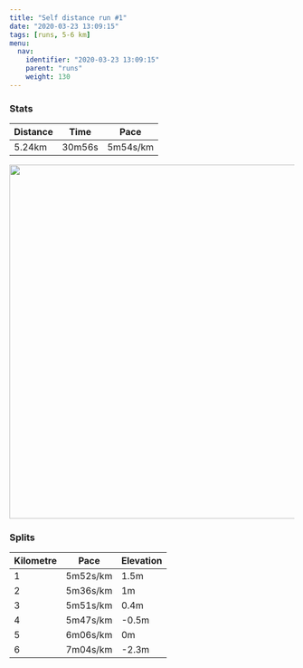 ```yaml
---
title: "Self distance run #1"
date: "2020-03-23 13:09:15"
tags: [runs, 5-6 km]
menu:
  nav:
    identifier: "2020-03-23 13:09:15"
    parent: "runs"
    weight: 130
---
```


### Stats

| Distance | Time | Pace |
|----------|------|------|
|5.24km|30m56s|5m54s/km|

<img src='https://maps.googleapis.com/maps/api/staticmap?maptype=terrain&path=enc:}kjeIvbyLRYd@e@N[h@{@BMSq@AGDGVUR[\a@~@_BDI?KSc@i@eBAYRIB?BDP`@^l@Vv@Zn@Xz@PVDANYTWb@u@BWKuAG[Cc@K]_AiA[SKA_@PMLQ|@Md@E^Zt@d@r@^v@p@zB?PMXaAbB@DTKJ@\n@BRAZQbB@XHPFEXo@BC`@KFGTe@BS?M{@wB_@eAGY?YBIj@gA^{@B[Ay@Eg@O{@[k@[a@q@a@GAIB[TIN[lBC^Xr@`@p@\p@b@vA`B|D\~@CT_@|@IL[Rc@n@KBIOIe@[c@EKQy@C_@PyANYNORYFO?y@T_@X_@Zk@FQ@kAUgBg@}@IIq@e@OEI@]ROVYzAAL@Pb@bAp@jANZFXNXFLD@B?^o@b@{@BY?iAU{Ak@y@KMSMg@WM@MHKLIRMv@MZC`@@FP\NRv@zAd@rAFJLEdAoBCqAKcAOm@g@o@g@a@]MI?KFMJINQ~@Mb@Cb@LTl@~@d@bA\dAFJFHB?FIJWt@sA@k@GkAUkAEKk@u@QOe@YI@YTOXOv@KZCNAV~@fBZt@Lf@^p@D@DCTi@l@eA@KBg@QoBQs@iAgA]MG?[RO\WrAA`@J`@PXZv@Xl@\x@T\DELWt@oAFODYEaASeAKa@g@u@SUc@UOAOFSPMXWxAAVFN^n@l@lAZz@Xl@HAb@w@L[B[@mAIe@CCEAQoBGO{@m@ICI?Yv@o@dAGR?NBLfAtBj@zAJTFHD@BAh@aAZw@?]OcAy@oBOe@]m@MM[RQRa@bBIPWXCD@HBBx@zADXCPiAhB[^a@t@?^ALBX?Fg@p@w@xABNBj@&key=AIzaSyBPVQ_iynBzLujdhfLzy8Z-5zczbktE55k&size=800x800&scale=2&markers=color:yellow|label:S|53.47023,-2.26364&markers=color:green|label:F|53.47008,-2.2639200000000006' width='625' />

### Splits

| Kilometre | Pace | Elevation |
|------|------|-----------|
|1|5m52s/km|1.5m|
|2|5m36s/km|1m|
|3|5m51s/km|0.4m|
|4|5m47s/km|-0.5m|
|5|6m06s/km|0m|
|6|7m04s/km|-2.3m|
